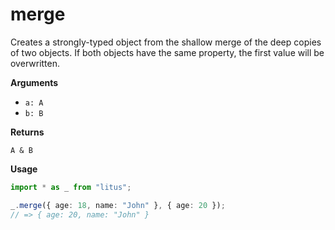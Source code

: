 # merge

Creates a strongly-typed object from the shallow merge of the deep copies of
two objects.
If both objects have the same property, the first value will be overwritten.

**Arguments**

- `a: A`
- `b: B`

**Returns**

`A & B`

**Usage**

```ts
import * as _ from "litus";

_.merge({ age: 18, name: "John" }, { age: 20 });
// => { age: 20, name: "John" }
```
